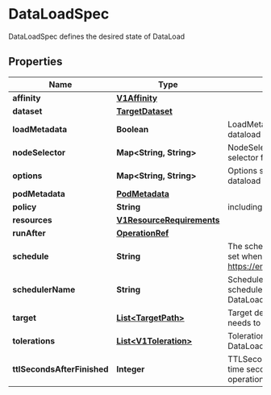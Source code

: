 

# DataLoadSpec

DataLoadSpec defines the desired state of DataLoad
## Properties

Name | Type | Description | Notes
------------ | ------------- | ------------- | -------------
**affinity** | [**V1Affinity**](V1Affinity.md) |  |  [optional]
**dataset** | [**TargetDataset**](TargetDataset.md) |  |  [optional]
**loadMetadata** | **Boolean** | LoadMetadata specifies if the dataload job should load metadata |  [optional]
**nodeSelector** | **Map&lt;String, String&gt;** | NodeSelector defiens node selector for DataLoad pod |  [optional]
**options** | **Map&lt;String, String&gt;** | Options specifies the extra dataload properties for runtime |  [optional]
**podMetadata** | [**PodMetadata**](PodMetadata.md) |  |  [optional]
**policy** | **String** | including Once, Cron, OnEvent |  [optional]
**resources** | [**V1ResourceRequirements**](V1ResourceRequirements.md) |  |  [optional]
**runAfter** | [**OperationRef**](OperationRef.md) |  |  [optional]
**schedule** | **String** | The schedule in Cron format, only set when policy is cron, see https://en.wikipedia.org/wiki/Cron. |  [optional]
**schedulerName** | **String** | SchedulerName sets the scheduler to be used for DataLoad pod |  [optional]
**target** | [**List&lt;TargetPath&gt;**](TargetPath.md) | Target defines target paths that needs to be loaded |  [optional]
**tolerations** | [**List&lt;V1Toleration&gt;**](V1Toleration.md) | Tolerations defines tolerations for DataLoad pod |  [optional]
**ttlSecondsAfterFinished** | **Integer** | TTLSecondsAfterFinished is the time second to clean up data operations after finished or failed |  [optional]



